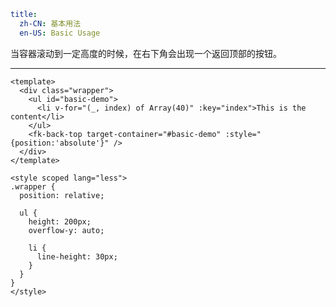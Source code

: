 ```yaml
title:
  zh-CN: 基本用法
  en-US: Basic Usage
```


当容器滚动到一定高度的时候，在右下角会出现一个返回顶部的按钮。

---


```vue { "component": true } 
<template>
  <div class="wrapper">
    <ul id="basic-demo">
      <li v-for="(_, index) of Array(40)" :key="index">This is the content</li>
    </ul>
    <fk-back-top target-container="#basic-demo" :style="{position:'absolute'}" />
  </div>
</template>

<style scoped lang="less">
.wrapper {
  position: relative;

  ul {
    height: 200px;
    overflow-y: auto;

    li {
      line-height: 30px;
    }
  }
}
</style>
```
